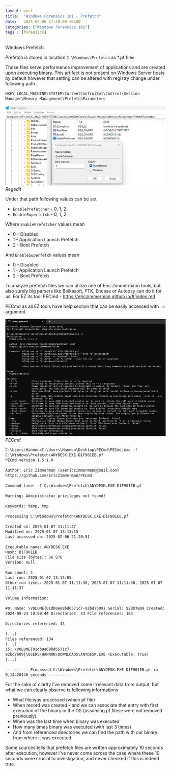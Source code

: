 ```yaml
---
layout: post
title:  "Windows Forensics 101 - Prefetch"
date:   2025-02-06 17:40:00 +0100
categories: ["Windows Forensics 101"]
tags : [forensics]
---
```


Windows Prefetch 

Prefetch is stored in location `C:\Windows\Prefetch` as *.pf files. 

Those files serve performence improvement of applications and are created upon executing binary. 
This artifact is not present on Windows Server hosts by default however that setting can be altered with registry change under following path.

```text
HKEY_LOCAL_MACHINE\SYSTEM\CurrentControlSet\Control\Session Manager\Memory Management\PrefetchParameters
```

![img-description](/assets/img/windows-regedit-prefetch.png)
_Regedit_

Under that path following values can be set 

- `EnablePrefetcher` - 0, 1, 2
- `EnableSuperfetch` - 0, 1, 2

Where `EnablePrefetcher` values mean 

- 0 - Disabled
- 1 - Application Launch Prefetch
- 2 - Boot Prefetch

And `EnableSuperfetch` values mean 

- 0 - Disabled
- 1 - Application Launch Prefetch
- 2 - Boot Prefetch

To analyze prefetch files we can utilize one of Eric Zimmermann tools, but also surely big parsers like Belkasoft, FTK, Encase or Autopsy can do it for us.
For EZ its tool PECmd - <https://ericzimmerman.github.io/#!index.md>

PECmd as all EZ tools have help section that can be easily accessed with `-h` argument.

![img-description](/assets/img/windows-prefetch-pecmd.png)
_PECmd_

```shell
C:\Users\Hannon>C:\Users\Hannon\Desktop\PECmd\PECmd.exe -f C:\Windows\Prefetch\ANYDESK.EXE-D1F901EB.pf
PECmd version 1.5.1.0

Author: Eric Zimmerman (saericzimmerman@gmail.com)
https://github.com/EricZimmerman/PECmd

Command line: -f C:\Windows\Prefetch\ANYDESK.EXE-D1F901EB.pf

Warning: Administrator privileges not found!

Keywords: temp, tmp

Processing C:\Windows\Prefetch\ANYDESK.EXE-D1F901EB.pf

Created on: 2025-01-07 11:11:47
Modified on: 2025-01-07 13:13:15
Last accessed on: 2025-02-06 21:20:51

Executable name: ANYDESK.EXE
Hash: D1F901EB
File size (bytes): 86 876
Version: null

Run count: 4
Last run: 2025-01-07 13:13:05
Other run times: 2025-01-07 11:11:38, 2025-01-07 11:11:38, 2025-01-07 11:11:37

Volume information:

#0: Name: \VOLUME{01db0e69bd6571c7-92bd7b09} Serial: 92BD7B09 Created: 2024-09-24 10:08:44 Directories: 43 File references: 183

Directories referenced: 43

(...)
Files referenced: 134
(...)
15: \VOLUME{01db0e69bd6571c7-92bd7b09}\USERS\HANNON\DOWNLOADS\ANYDESK.EXE (Executable: True)
(...)

---------- Processed C:\Windows\Prefetch\ANYDESK.EXE-D1F901EB.pf in 0,14420140 seconds ----------
```

For the sake of clarity i've removed some irrelevant data from output, but what we can clearly observe is following informations
- What file was processed (which pf file)
- When record was created - and we can associate that entry with first execution of the binary in the OS (assuming pf filese were not removed previously).
- When was the last time when binary was executed 
- How many times binary was executed (with last 3 times) 
- And from referenced directories we can find the path with our binary from where it was executed. 

Some sources tells that prefetch files are written approximately 10 seconds after execution, however i've never come across the case where these 10 seconds were crucial to investigation, and never checked if this is indeed true.